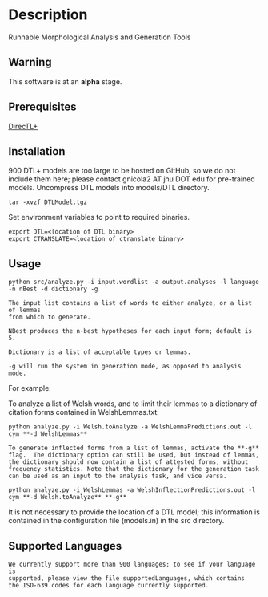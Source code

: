 # Description 
Runnable Morphological Analysis and Generation Tools 

## Warning

This software is at an **alpha** stage. 

## Prerequisites

[DirecTL+](https://github.com/GarrettNicolai/DTLM)




## Installation
900 DTL+ models are too large to be hosted on GitHub, so we do not include them here; please contact gnicola2 AT jhu DOT edu for pre-trained models.
Uncompress DTL models into models/DTL directory.

```
tar -xvzf DTLModel.tgz
```

Set environment variables to point to required binaries.

```
export DTL=<location of DTL binary>
export CTRANSLATE=<location of ctranslate binary>
```

## Usage

```
python src/analyze.py -i input.wordlist -a output.analyses -l language -n nBest -d dictionary -g

The input list contains a list of words to either analyze, or a list of lemmas
from which to generate.  

NBest produces the n-best hypotheses for each input form; default is 5.

Dictionary is a list of acceptable types or lemmas.

-g will run the system in generation mode, as opposed to analysis mode.
```

For example:

To analyze a list of Welsh words, and to limit their lemmas to a dictionary of citation forms contained in WelshLemmas.txt:
```
python analyze.py -i Welsh.toAnalyze -a WelshLemmaPredictions.out -l cym **-d WelshLemmas**

To generate inflected forms from a list of lemmas, activate the **-g** flag.  The dictionary option can still be used, but instead of lemmas, the dictionary should now contain a list of attested forms, without frequency statistics. Note that the dictionary for the generation task can be used as an input to the analysis task, and vice versa. 

python analyze.py -i WelshLemmas -a WelshInflectionPredictions.out -l cym **-d Welsh.toAnalyze** **-g**
```

It is not necessary to provide the location of a DTL model; this information is contained in the configuration file (models.in) in the src directory.




## Supported Languages

```
We currently support more than 900 languages; to see if your language is
supported, please view the file supportedLanguages, which contains
the ISO-639 codes for each language currently supported.
```
